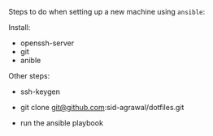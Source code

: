 Steps to do when setting up a new machine using `ansible`:

Install:
- openssh-server
- git
- anible

Other steps:
- ssh-keygen
- git clone git@github.com:sid-agrawal/dotfiles.git

- run the ansible playbook
